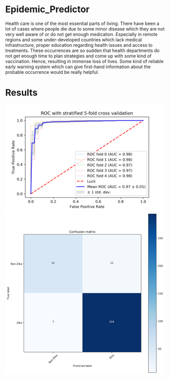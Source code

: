 # Epidemic_Predictor
Health care is one of the most essential parts of living. There have been a lot of cases where people die due to some minor disease which they are not very well aware of or do not get enough medication. Especially in remote regions and some under-developed countries which lack medical infrastructure, proper education regarding health issues and access to treatments. These occurrences are so sudden that health departments do not get enough time to plan strategies and come up with some kind of vaccination. Hence, resulting in immense loss of lives. Some kind of reliable early warning system which can give first-hand information about the probable occurrence would be really helpful.


# Results
![alt text](https://github.com/FalconMadhab/Epidemic_Predictor/blob/master/Test%20Data%20Set%20Availability%20with%20Test%20Results/ROC_stratified_kfold.png)
![alt text](https://github.com/FalconMadhab/Epidemic_Predictor/blob/master/Test%20Data%20Set%20Availability%20with%20Test%20Results/confusion_matrix.png)
